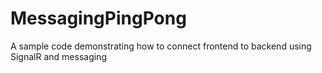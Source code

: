 # MessagingPingPong
A sample code demonstrating how to connect frontend to backend using SignalR and messaging
